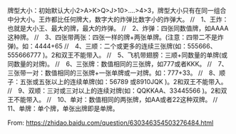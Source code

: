 牌型大小：初始默认大小2>A>K>Q>J>10>....>4>3，牌型大小只有在同一组合中分大小。王炸都比任何牌大，数字大的炸弹比数字小的炸弹大。
//　1、王炸：也就是大小王、最大的牌，最大的炸弹。
//　2、炸弹：四张同数值牌，如AAAA这种牌。
//　3、四张带两张：四张一样的牌+两张单牌。(注意：四带二不是炸弹)。如：4444+65
//　4、三顺：二个或更多的连续三张牌(如：555666、 555666777 )。2和双王不能带入。
//　5、飞机带翅膀：三顺+同数量的单牌(或同数量的对牌)。
//　6、三张牌：数值相同的三张牌，如777或者KKK。
//　7、三张带一对：数值相同的三张牌+一张单牌或一对牌。如：777+33。
//　8、顺子：五张或五张以上的连续单牌(如：56789 或8910JQK )。2和双王不能带入。
//　9、双顺：三对或三对以上的连续对牌(如：QQKKAA、33445566 )。2和双王不能带入。
//　10、单对：数值相同的两张牌，如AA或者22这种双牌。
//　11、单牌：单个牌，单张出牌即是单牌。

 From: https://zhidao.baidu.com/question/630346354503276484.html